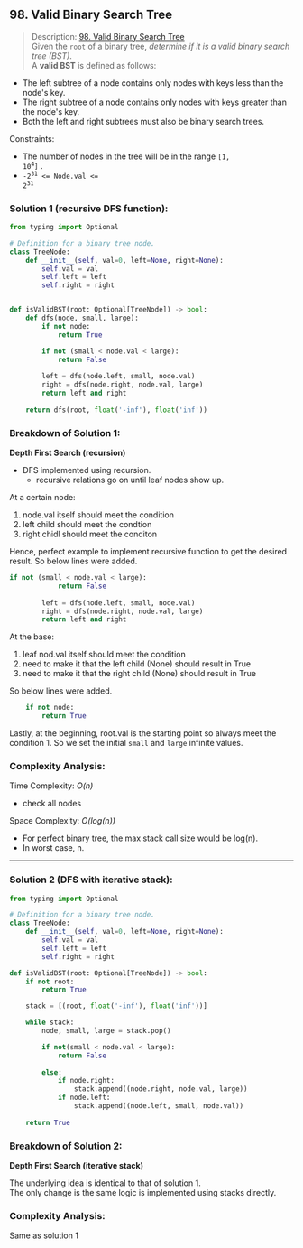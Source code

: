 ## 98. Valid Binary Search Tree

>Description: [98. Valid Binary Search Tree](https://leetcode.com/problems/validate-binary-search-tree/description/)\
Given the `root` of a binary tree, *determine if it is a valid binary search tree (BST)*.\
A **valid BST** is defined as follows:
- The left subtree of a node contains only nodes with keys less than the node's key.
- The right subtree of a node contains only nodes with keys greater than the node's key.
- Both the left and right subtrees must also be binary search trees.

Constraints:

- The number of nodes in the tree will be in the range <code>[1, 10<sup>4</sup>]</code> .
- <code>-2<sup>31</sup> <= Node.val <= 2<sup>31</sup></code> 


### Solution 1 (recursive DFS function): 

```python
from typing import Optional

# Definition for a binary tree node.
class TreeNode:
    def __init__(self, val=0, left=None, right=None):
        self.val = val
        self.left = left
        self.right = right


def isValidBST(root: Optional[TreeNode]) -> bool:
    def dfs(node, small, large):
        if not node: 
            return True

        if not (small < node.val < large):
            return False
        
        left = dfs(node.left, small, node.val)
        right = dfs(node.right, node.val, large)
        return left and right
    
    return dfs(root, float('-inf'), float('inf'))

```
### Breakdown of Solution 1:

**Depth First Search (recursion)**

- DFS implemented using recursion.
    - recursive relations go on until leaf nodes show up.

At a certain node:
1. node.val itself should meet the condition
2. left child should meet the condtion
3. right chidl should meet the conditon

Hence, perfect example to implement recursive function to get the desired result.
So below lines were added.

```python
if not (small < node.val < large):
            return False
        
        left = dfs(node.left, small, node.val)
        right = dfs(node.right, node.val, large)
        return left and right
```

At the base:
1. leaf nod.val itself should meet the condition
2. need to make it that the left child (None) should result in True
3. need to make it that the right child (None) should result in True

So below lines were added.

```python
    if not node: 
        return True
```

Lastly, at the beginning, root.val is the starting point so always meet the condition 1. So we set the initial `small` and `large` infinite values.


### Complexity Analysis:

Time Complexity: *O(n)*

- check all nodes

Space Complexity: *O(log(n))*

- For perfect binary tree, the max stack call size would be log(n).
- In worst case, n.
    
---

### Solution 2 (DFS with iterative stack): 

```python
from typing import Optional

# Definition for a binary tree node.
class TreeNode:
    def __init__(self, val=0, left=None, right=None):
        self.val = val
        self.left = left
        self.right = right

def isValidBST(root: Optional[TreeNode]) -> bool:
    if not root: 
        return True

    stack = [(root, float('-inf'), float('inf'))]

    while stack:
        node, small, large = stack.pop()

        if not(small < node.val < large):
            return False
        
        else:
            if node.right:
                stack.append((node.right, node.val, large))
            if node.left:
                stack.append((node.left, small, node.val))
            
    return True

```
### Breakdown of Solution 2:

**Depth First Search (iterative stack)**

The underlying idea is identical to that of solution 1.\
The only change is the same logic is implemented using stacks directly.


### Complexity Analysis:

Same as solution 1